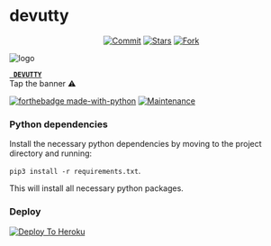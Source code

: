 # devutty
<p align="center">
    <a href="https://github.com/kannan_srank/Devuttybot/commits/master"><img src="https://img.shields.io/github/last-commit/MR-SHRLCK/Elizabethbot/master?label=Last%20Commit&style=flat-square&logo=github&color=F10070" alt="Commit" /></a>
    <a href="https://github.com/kannan_srank/Devuttybot/stargazers"><img src="https://img.shields.io/github/stars/kannan_srank/Devuttybot?label=Stars&style=flat-square&logo=github&color=F10070" alt="Stars" /></a>
    <a href="https://github.com/kannan_srank/Devuttybot/network/members"><img src="https://img.shields.io/github/forks/MR-SHRLCK/Elizabethbot?label=Fork&style=flat-square&logo=github&color=F10070" alt="Fork" /></a>
</p>

![logo](https://i.pinimg.com/originals/96/7d/dc/967ddc3c1c8c77920d7438b149ce259d.jpg)
<p align="center">

[ <b> <code> DEVUTTY </code> </b> ](https://github.com/kannan_srank/Devutty)  Tap the banner ⚠️
</p>


[![forthebadge made-with-python](http://ForTheBadge.com/images/badges/made-with-python.svg)](https://www.python.org/)
[![Maintenance](https://img.shields.io/badge/Maintained%3F-yes-green.svg)](https://github.com/p-rinc-e/Elizabeth/graphs/commit-activity)


 
### Python dependencies

Install the necessary python dependencies by moving to the project directory and running:

`pip3 install -r requirements.txt`.

This will install all necessary python packages.

### Deploy

[![Deploy To Heroku](https://www.herokucdn.com/deploy/button.svg)](https://heroku.com/deploy?template=https://github.com/kannan_srank/Devutty.git)
